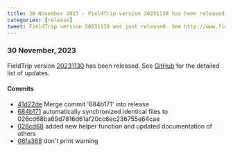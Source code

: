 ```yaml
---
title: 30 November 2023 - FieldTrip version 20231130 has been released
categories: [release]
tweet: FieldTrip version 20231130 was just released. See http://www.fieldtriptoolbox.org/#30-november-2023
---
```


### 30 November, 2023

FieldTrip version [20231130](http://github.com/fieldtrip/fieldtrip/releases/tag/20231130) has been released.
See [GitHub](https://github.com/fieldtrip/fieldtrip/compare/20231129...20231130) for the detailed list of updates.

#### Commits

- [41d22de](http://github.com/fieldtrip/fieldtrip/commit/41d22de) Merge commit '684b171' into release
- [684b171](http://github.com/fieldtrip/fieldtrip/commit/684b171) automatically synchronized identical files to 026cd68ba69d7816d61af20cc6ec236755e64cae
- [026cd68](http://github.com/fieldtrip/fieldtrip/commit/026cd68) added new helper function and updated documentation of others
- [06fa368](http://github.com/fieldtrip/fieldtrip/commit/06fa368) don't print warning
